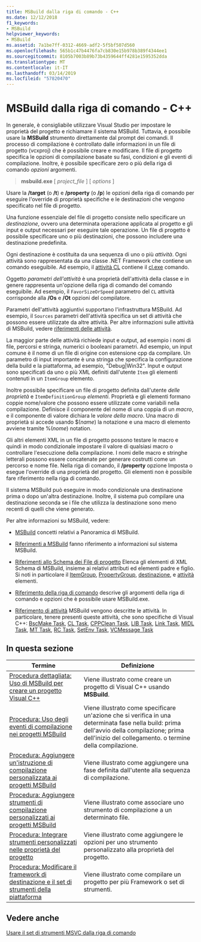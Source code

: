 ```yaml
---
title: MSBuild dalla riga di comando - C++
ms.date: 12/12/2018
f1_keywords:
- MSBuild
helpviewer_keywords:
- MSBuild
ms.assetid: 7a1be7ff-0312-4669-adf2-5f5bf507d560
ms.openlocfilehash: 565b1c47b4476fa7cb830e15b978b389f4344ee1
ms.sourcegitcommit: 8105b7003b89b73b4359644ff4281e1595352dda
ms.translationtype: MT
ms.contentlocale: it-IT
ms.lasthandoff: 03/14/2019
ms.locfileid: "57820470"
---
```

# <a name="msbuild-on-the-command-line---c"></a>MSBuild dalla riga di comando - C++

In generale, è consigliabile utilizzare Visual Studio per impostare le proprietà del progetto e richiamare il sistema MSBuild. Tuttavia, è possibile usare la **MSBuild** strumento direttamente dal prompt dei comandi. Il processo di compilazione è controllato dalle informazioni in un file di progetto (vcxproj) che è possibile creare e modificare. Il file di progetto specifica le opzioni di compilazione basate su fasi, condizioni e gli eventi di compilazione. Inoltre, è possibile specificare zero o più della riga di comando *opzioni* argomenti.

> **msbuild.exe** [ *project_file* ] [ *options* ]

Usare la **/target** (o **/t**) e **/property** (o **/p**) le opzioni della riga di comando per eseguire l'override di proprietà specifiche e le destinazioni che vengono specificato nel file di progetto.

Una funzione essenziale del file di progetto consiste nello specificare un *destinazione*, ovvero una determinata operazione applicata al progetto e gli input e output necessari per eseguire tale operazione. Un file di progetto è possibile specificare uno o più destinazioni, che possono includere una destinazione predefinita.

Ogni destinazione è costituita da una sequenza di uno o più *attività*. Ogni attività sono rappresentata da una classe .NET Framework che contiene un comando eseguibile. Ad esempio, il [attività CL](/visualstudio/msbuild/cl-task) contiene il [cl.exe](reference/compiling-a-c-cpp-program.md) comando.

Oggetto *parametri dell'attività* è una proprietà dell'attività della classe e in genere rappresenta un'opzione della riga di comando del comando eseguibile. Ad esempio, il `FavorSizeOrSpeed` parametro del `CL` attività corrisponde alla **/Os** e **/Ot** opzioni del compilatore.

Parametri dell'attività aggiuntivi supportano l'infrastruttura MSBuild. Ad esempio, il `Sources` parametri dell'attività specifica un set di attività che possono essere utilizzate da altre attività. Per altre informazioni sulle attività di MSBuild, vedere [riferimenti delle attività](/visualstudio/msbuild/msbuild-task-reference).

La maggior parte delle attività richiede input e output, ad esempio i nomi di file, percorsi e stringa, numerici o booleani parametri. Ad esempio, un input comune è il nome di un file di origine con estensione cpp da compilare. Un parametro di input importante è una stringa che specifica la configurazione della build e la piattaforma, ad esempio, "Debug\|Win32". Input e output sono specificati da uno o più XML definiti dall'utente `Item` gli elementi contenuti in un `ItemGroup` elemento.

Inoltre possibile specificare un file di progetto definita dall'utente *delle proprietà* e `ItemDefinitionGroup` *elementi*. Proprietà e gli elementi formano coppie nome/valore che possono essere utilizzate come variabili nella compilazione. Definisce il componente del nome di una coppia di un *macro*, e il componente di valore dichiara le *valore della macro*. Una macro di proprietà si accede usando $(*name*) la notazione e una macro di elemento avviene tramite %(*nome*) notation.

Gli altri elementi XML in un file di progetto possono testare le macro e quindi in modo condizionale impostare il valore di qualsiasi macro o controllare l'esecuzione della compilazione. I nomi delle macro e stringhe letterali possono essere concatenate per generare costrutti come un percorso e nome file. Nella riga di comando, il **/property** opzione Imposta o esegue l'override di una proprietà del progetto. Gli elementi non è possibile fare riferimento nella riga di comando.

Il sistema MSBuild può eseguire in modo condizionale una destinazione prima o dopo un'altra destinazione. Inoltre, il sistema può compilare una destinazione seconda se i file che utilizza la destinazione sono meno recenti di quelli che viene generato.

Per altre informazioni su MSBuild, vedere:

- [MSBuild](/visualstudio/msbuild/msbuild) concetti relativi a Panoramica di MSBuild.

- [Riferimenti a MSBuild](/visualstudio/msbuild/msbuild-reference) fanno riferimento a informazioni sul sistema MSBuild.

- [Riferimenti allo Schema dei File di progetto](/visualstudio/msbuild/msbuild-project-file-schema-reference) Elenca gli elementi di XML Schema di MSBuild, insieme ai relativi attributi ed elementi padre e figlio. Si noti in particolare il [ItemGroup](/visualstudio/msbuild/itemgroup-element-msbuild), [PropertyGroup](/visualstudio/msbuild/propertygroup-element-msbuild), [destinazione](/visualstudio/msbuild/target-element-msbuild), e [attività](/visualstudio/msbuild/task-element-msbuild) elementi.

- [Riferimento della riga di comando](/visualstudio/msbuild/msbuild-command-line-reference) descrive gli argomenti della riga di comando e opzioni che è possibile usare MSBuild.exe.

- [Riferimento di attività](/visualstudio/msbuild/msbuild-task-reference) MSBuild vengono descritte le attività. In particolare, tenere presenti queste attività, che sono specifiche di Visual C++: [BscMake Task](/visualstudio/msbuild/bscmake-task), [CL Task](/visualstudio/msbuild/cl-task), [CPPClean Task](/visualstudio/msbuild/cppclean-task), [LIB Task](/visualstudio/msbuild/lib-task), [Link Task](/visualstudio/msbuild/link-task), [MIDL Task](/visualstudio/msbuild/midl-task), [MT Task](/visualstudio/msbuild/mt-task), [RC Task](/visualstudio/msbuild/rc-task), [SetEnv Task](/visualstudio/msbuild/setenv-task), [VCMessage Task](/visualstudio/msbuild/vcmessage-task)

## <a name="in-this-section"></a>In questa sezione

|Termine|Definizione|
|----------|----------------|
|[Procedura dettagliata: Uso di MSBuild per creare un progetto Visual C++](walkthrough-using-msbuild-to-create-a-visual-cpp-project.md)|Viene illustrato come creare un progetto di Visual C++ usando **MSBuild**.|
|[Procedura: Uso degli eventi di compilazione nei progetti MSBuild](how-to-use-build-events-in-msbuild-projects.md)|Viene illustrato come specificare un'azione che si verifica in una determinata fase nella build: prima dell'avvio della compilazione; prima dell'inizio del collegamento. o termine della compilazione.|
|[Procedura: Aggiungere un'istruzione di compilazione personalizzata ai progetti MSBuild](how-to-add-a-custom-build-step-to-msbuild-projects.md)|Viene illustrato come aggiungere una fase definita dall'utente alla sequenza di compilazione.|
|[Procedura: Aggiungere strumenti di compilazione personalizzati ai progetti MSBuild](how-to-add-custom-build-tools-to-msbuild-projects.md)|Viene illustrato come associare uno strumento di compilazione a un determinato file.|
|[Procedura: Integrare strumenti personalizzati nelle proprietà del progetto](how-to-integrate-custom-tools-into-the-project-properties.md)|Viene illustrato come aggiungere le opzioni per uno strumento personalizzato alla proprietà del progetto.|
|[Procedura: Modificare il framework di destinazione e il set di strumenti della piattaforma](how-to-modify-the-target-framework-and-platform-toolset.md)|Viene illustrato come compilare un progetto per più Framework o set di strumenti.|

## <a name="see-also"></a>Vedere anche

[Usare il set di strumenti MSVC dalla riga di comando](building-on-the-command-line.md)

